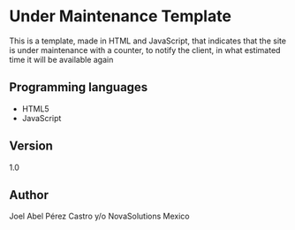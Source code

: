 # Under Maintenance Template #

This is a template, made in HTML and JavaScript, that indicates that the site is under maintenance with a counter, to notify the client, in what estimated time it will be available again


## Programming languages ##

* HTML5
* JavaScript

## Version ## 
1.0

## Author #
Joel Abel Pérez Castro y/o NovaSolutions Mexico


